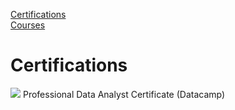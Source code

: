 [Certifications](#certifications)  
[Courses](#courses)

# Certifications
![](https://drive.google.com/file/d/1fTfLOC9xmd_4MKmpTOLZkK0KIF1v7wy_/view?usp=sharing) Professional Data Analyst Certificate (Datacamp)
